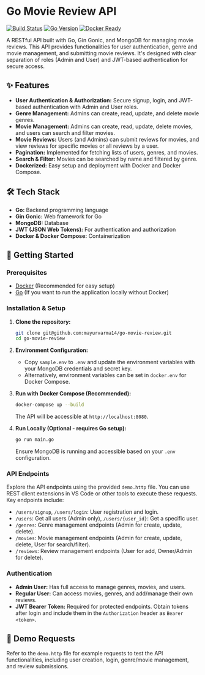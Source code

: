 # Go Movie Review API

[![Build Status](https://img.shields.io/badge/build-passing-brightgreen.svg)](https://example.com/build-status)
[![Go Version](https://img.shields.io/badge/go-1.23-blue.svg)](https://go.dev)
[![Docker Ready](https://img.shields.io/badge/docker-ready-blueviolet.svg)](https://www.docker.com/)

A RESTful API built with Go, Gin Gonic, and MongoDB for managing movie reviews. This API provides functionalities for user authentication, genre and movie management, and submitting movie reviews. It's designed with clear separation of roles (Admin and User) and JWT-based authentication for secure access.

## ✨ Features

*   **User Authentication & Authorization:** Secure signup, login, and JWT-based authentication with Admin and User roles.
*   **Genre Management:** Admins can create, read, update, and delete movie genres.
*   **Movie Management:** Admins can create, read, update, delete movies, and users can search and filter movies.
*   **Movie Reviews:** Users (and Admins) can submit reviews for movies, and view reviews for specific movies or all reviews by a user.
*   **Pagination:** Implemented for fetching lists of users, genres, and movies.
*   **Search & Filter:** Movies can be searched by name and filtered by genre.
*   **Dockerized:** Easy setup and deployment with Docker and Docker Compose.

## 🛠️ Tech Stack

*   **Go:** Backend programming language
*   **Gin Gonic:** Web framework for Go
*   **MongoDB:** Database
*   **JWT (JSON Web Tokens):** For authentication and authorization
*   **Docker & Docker Compose:** Containerization

## 🚀 Getting Started

### Prerequisites

*   [Docker](https://www.docker.com/get-started/) (Recommended for easy setup)
*   [Go](https://go.dev/dl/) (If you want to run the application locally without Docker)

### Installation & Setup

1.  **Clone the repository:**
    ```bash
    git clone git@github.com:mayurvarma14/go-movie-review.git
    cd go-movie-review
    ```

2.  **Environment Configuration:**
    *   Copy `sample.env` to `.env` and update the environment variables with your MongoDB credentials and secret key.
    *   Alternatively, environment variables can be set in `docker.env` for Docker Compose.

3.  **Run with Docker Compose (Recommended):**
    ```bash
    docker-compose up --build
    ```
    The API will be accessible at `http://localhost:8080`.

4.  **Run Locally (Optional - requires Go setup):**
    ```bash
    go run main.go
    ```
    Ensure MongoDB is running and accessible based on your `.env` configuration.

### API Endpoints

Explore the API endpoints using the provided `demo.http` file. You can use REST client extensions in VS Code or other tools to execute these requests. Key endpoints include:

*   `/users/signup`, `/users/login`: User registration and login.
*   `/users`: Get all users (Admin only), `/users/{user_id}`: Get a specific user.
*   `/genres`: Genre management endpoints (Admin for create, update, delete).
*   `/movies`: Movie management endpoints (Admin for create, update, delete, User for search/filter).
*   `/reviews`: Review management endpoints (User for add, Owner/Admin for delete).

### Authentication

*   **Admin User:** Has full access to manage genres, movies, and users.
*   **Regular User:** Can access movies, genres, and add/manage their own reviews.
*   **JWT Bearer Token:**  Required for protected endpoints. Obtain tokens after login and include them in the `Authorization` header as `Bearer <token>`.

## 📝 Demo Requests

Refer to the `demo.http` file for example requests to test the API functionalities, including user creation, login, genre/movie management, and review submissions.


